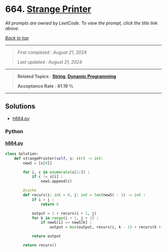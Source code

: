 # 664. [Strange Printer](<https://leetcode.com/problems/strange-printer>)

*All prompts are owned by LeetCode. To view the prompt, click the title link above.*

*[Back to top](<../README.md>)*

------

> *First completed : August 21, 2024*
>
> *Last updated : August 21, 2024*

------

> **Related Topics** : **[String](<by_topic/String.md>), [Dynamic Programming](<by_topic/Dynamic Programming.md>)**
>
> **Acceptance Rate** : **61.19 %**

------

## Solutions

- [h664.py](<../my-submissions/h664.py>)
### Python
#### [h664.py](<../my-submissions/h664.py>)
```Python
class Solution:
    def strangePrinter(self, s: str) -> int:
        newS = [s[0]]

        for i, c in enumerate(s[1:]) :
            if c != s[i] :
                newS.append(c)

        @cache
        def recurs(i: int = 0, j: int = len(newS) - 1) -> int :
            if i > j :
                return 0

            output = 1 + recurs(i + 1, j)
            for k in range(i + 1, j + 1) :
                if newS[i] == newS[k] :
                    output = min(output, recurs(i, k - 1) + recurs(k + 1, j))

            return output

        return recurs()

```

